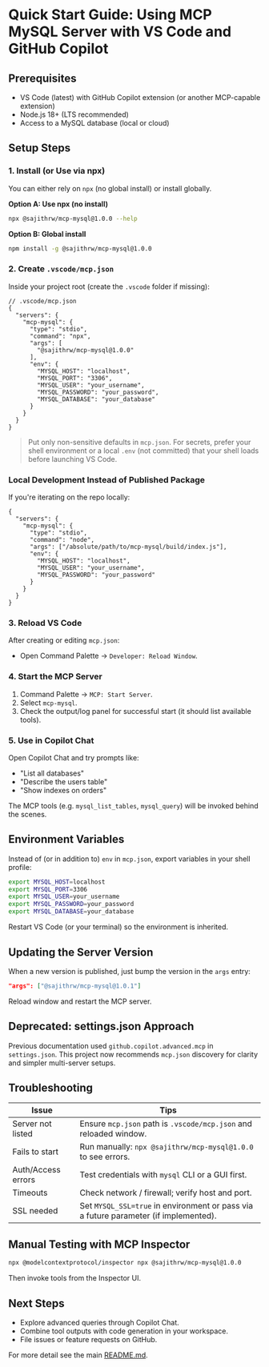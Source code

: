 # Quick Start Guide: Using MCP MySQL Server with VS Code and GitHub Copilot

## Prerequisites

- VS Code (latest) with GitHub Copilot extension (or another MCP-capable extension)
- Node.js 18+ (LTS recommended)
- Access to a MySQL database (local or cloud)

## Setup Steps

### 1. Install (or Use via npx)

You can either rely on `npx` (no global install) or install globally.

**Option A: Use npx (no install)**
```bash
npx @sajithrw/mcp-mysql@1.0.0 --help
```

**Option B: Global install**
```bash
npm install -g @sajithrw/mcp-mysql@1.0.0
```

### 2. Create `.vscode/mcp.json`

Inside your project root (create the `.vscode` folder if missing):

```jsonc
// .vscode/mcp.json
{
  "servers": {
    "mcp-mysql": {
      "type": "stdio",
      "command": "npx",
      "args": [
        "@sajithrw/mcp-mysql@1.0.0"
      ],
      "env": {
        "MYSQL_HOST": "localhost",
        "MYSQL_PORT": "3306",
        "MYSQL_USER": "your_username",
        "MYSQL_PASSWORD": "your_password",
        "MYSQL_DATABASE": "your_database"
      }
    }
  }
}
```

> Put only non-sensitive defaults in `mcp.json`. For secrets, prefer your shell environment or a local `.env` (not committed) that your shell loads before launching VS Code.

### Local Development Instead of Published Package

If you're iterating on the repo locally:

```jsonc
{
  "servers": {
    "mcp-mysql": {
      "type": "stdio",
      "command": "node",
      "args": ["/absolute/path/to/mcp-mysql/build/index.js"],
      "env": {
        "MYSQL_HOST": "localhost",
        "MYSQL_USER": "your_username",
        "MYSQL_PASSWORD": "your_password"
      }
    }
  }
}
```

### 3. Reload VS Code

After creating or editing `mcp.json`: 
- Open Command Palette → `Developer: Reload Window`.

### 4. Start the MCP Server

1. Command Palette → `MCP: Start Server`.
2. Select `mcp-mysql`.
3. Check the output/log panel for successful start (it should list available tools).

### 5. Use in Copilot Chat

Open Copilot Chat and try prompts like:
- "List all databases"
- "Describe the users table"
- "Show indexes on orders"

The MCP tools (e.g. `mysql_list_tables`, `mysql_query`) will be invoked behind the scenes.

## Environment Variables

Instead of (or in addition to) `env` in `mcp.json`, export variables in your shell profile:

```bash
export MYSQL_HOST=localhost
export MYSQL_PORT=3306
export MYSQL_USER=your_username
export MYSQL_PASSWORD=your_password
export MYSQL_DATABASE=your_database
```

Restart VS Code (or your terminal) so the environment is inherited.

## Updating the Server Version

When a new version is published, just bump the version in the `args` entry:
```json
"args": ["@sajithrw/mcp-mysql@1.0.1"]
```
Reload window and restart the MCP server.

## Deprecated: settings.json Approach

Previous documentation used `github.copilot.advanced.mcp` in `settings.json`. This project now recommends `mcp.json` discovery for clarity and simpler multi-server setups.

## Troubleshooting

| Issue | Tips |
|-------|------|
| Server not listed | Ensure `mcp.json` path is `.vscode/mcp.json` and reloaded window. |
| Fails to start | Run manually: `npx @sajithrw/mcp-mysql@1.0.0` to see errors. |
| Auth/Access errors | Test credentials with `mysql` CLI or a GUI first. |
| Timeouts | Check network / firewall; verify host and port. |
| SSL needed | Set `MYSQL_SSL=true` in environment or pass via a future parameter (if implemented). |

## Manual Testing with MCP Inspector

```bash
npx @modelcontextprotocol/inspector npx @sajithrw/mcp-mysql@1.0.0
```

Then invoke tools from the Inspector UI.

## Next Steps

- Explore advanced queries through Copilot Chat.
- Combine tool outputs with code generation in your workspace.
- File issues or feature requests on GitHub.

For more detail see the main [README.md](README.md).
